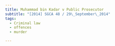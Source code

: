 ```yaml
---
title: Muhammad bin Kadar v Public Prosecutor 
subtitle: "[2014] SGCA 48 / 29\_September\_2014"
tags:
  - Criminal law
  - offences
  - murder

---
```


